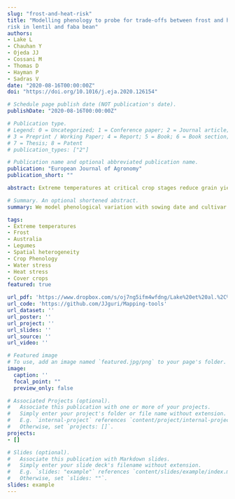 ```yaml
---
slug: "frost-and-heat-risk"
title: "Modelling phenology to probe for trade-offs between frost and heat
risk in lentil and faba bean"
authors:
- Lake L
- Chauhan Y
- Ojeda JJ
- Cossani M
- Thomas D
- Hayman P
- Sadras V
date: "2020-08-16T00:00:00Z"
doi: "https://doi.org/10.1016/j.eja.2020.126154"

# Schedule page publish date (NOT publication's date).
publishDate: "2020-08-16T00:00:00Z"

# Publication type.
# Legend: 0 = Uncategorized; 1 = Conference paper; 2 = Journal article;
# 3 = Preprint / Working Paper; 4 = Report; 5 = Book; 6 = Book section;
# 7 = Thesis; 8 = Patent
# publication_types: ["2"]

# Publication name and optional abbreviated publication name.
publication: "European Journal of Agronomy"
publication_short: ""

abstract: Extreme temperatures at critical crop stages reduce grain yield. Combinations of sowing date and cultivar that favour earlier flowering reduce the likelihood of heat stress but increase the risk of frost at critical stages. Current models are unable to predict pulse yield in response to frost and heat, hence our focus on phenology. Our aim was to model phenological variation with sowing date and cultivar for lentil and faba bean against the climatic patterns of frost and heat in 45 Australian locations that spanned 29&deg;S - 41&deg;S, 11-340 m.a.s.l., and 1-423 km to the coast. For both crops, modelled mean and standard deviation of time to flowering were close to actuals and mean prediction error was below 5%. Comparison of actual and modelled time to flowering returned r = 0.89 (n = 121, P < 0.0001) and modelling efficiency = 0.73 for lentil, and r = 0.96 (n = 123, P < 0.0001) and modelling efficiency = 0.84 for faba bean. Curves fitted to the time-course of frost (< 0 &deg;C) and heat (> 34 &deg;C) probabilities between 1957 and 2018 were used to estimate the date of 10% frost probability and the date of 30% heat probability as the boundaries of a frost-heat risk window. Out of the 45 locations, 12 were frost-free but with risk of heat, 7 were heat-free but with risk of frost, 3 were frost- and heat-free, and 23 featured a window defined by both frost and heat boundaries. Frost variables discriminated locations more strongly than heat variables. Geographical patterns in thermal regimes emerged that were associated with latitude, altitude and continentality. Realised warming between 1957 and 2018 shortened the time to modelled critical stage in most locations, particularly in early-sown crops. Comparisons of the probability curves of frost and heat between 1957-1985 and 1986-2018 showed, with few exceptions, an asymmetry between delayed late frost (up to 44 d) and earlier heat onset (up to 11 d), with a narrowing of the frost-heat risk window from 46-90 d for the period 1957-1985 to 34-64 d for 1986-2018. We identified a dominant role of frost as (i) the main discriminating factor among geographically distinct locations, (ii) the main source of variation of the frost-heat window, and (iii) a putatively increased risk factor with climate change. Adaptation to frost is critical for pulses despite warming trends. Increased frost tolerance can directly improve yield and indirectly contribute to reduce risk of heat and drought later in the season.

# Summary. An optional shortened abstract.
summary: We model phenological variation with sowing date and cultivar for lentil and faba bean against the climatic patterns of frost and heat.

tags:
- Extreme temperatures
- Frost
- Australia
- Legumes
- Spatial heterogeneity
- Crop Phenology
- Water stress
- Heat stress
- Cover crops
featured: true

url_pdf: 'https://www.dropbox.com/s/oj7ng5ifm4wfdng/Lake%20et%20al.%2C%202021%20EJA.pdf?dl=0'
url_code: 'https://github.com/JJguri/Mapping-tools'
url_dataset: ''
url_poster: ''
url_project: ''
url_slides: ''
url_source: ''
url_video: ''

# Featured image
# To use, add an image named `featured.jpg/png` to your page's folder. 
image:
  caption: ''
  focal_point: ""
  preview_only: false

# Associated Projects (optional).
#   Associate this publication with one or more of your projects.
#   Simply enter your project's folder or file name without extension.
#   E.g. `internal-project` references `content/project/internal-project/index.md`.
#   Otherwise, set `projects: []`.
projects:
- []

# Slides (optional).
#   Associate this publication with Markdown slides.
#   Simply enter your slide deck's filename without extension.
#   E.g. `slides: "example"` references `content/slides/example/index.md`.
#   Otherwise, set `slides: ""`.
slides: example
---
```

